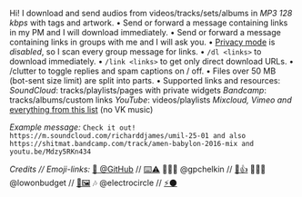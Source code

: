Hi! I download and send audios from videos/tracks/sets/albums in *MP3 128 kbps* with tags and artwork.
• Send or forward a message containing links in my PM and I will download immediately.
• Send or forward a message containing links in groups with me and I will ask you.
• [Privacy mode](https://core.telegram.org/bots#privacy-mode) is _disabled_, so I scan every group message for links.
• `/dl <links>` to download immediately.
• `/link <links>` to get only direct download URLs.
• /clutter to toggle replies and spam captions on / off.
• Files over 50 MB (bot-sent size limit) are split into parts.
• Supported links and resources:
*SoundCloud*: tracks/playlists/pages with private widgets
*Bandcamp*: tracks/albums/custom links
*YouTube*: videos/playlists
*Mixcloud, Vimeo and* [everything from this list](https://rg3.github.io/youtube-dl/supportedsites.html) (no VK music)

*Example message:*
`Check it out! https://m.soundcloud.com/richarddjames/umil-25-01 and also https://shitmat.bandcamp.com/track/amen-babylon-2016-mix and youtu.be/Mdzy5RKn434`

*Credits // Emoji-links:*
[🌟 @GitHub](https://github.com/gpchelkin/scdlbot) // [⌨️⚠](https://github.com/gpchelkin/scdlbot/issues)
👨🏻‍💻 @gpchelkin // [🐝👍](http://pchelk.in/)
👩🏻‍🎨 @lowonbudget // [🎨🖼️](https://www.behance.net/lowonbudget)
🎶 @electrocircle // [⚡⚫](https://t.me/Eklight)
